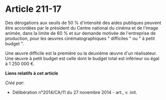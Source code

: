 # Article 211-17

Des dérogations aux seuils de 50 % d'intensité des aides publiques peuvent être accordées par le président du Centre national
du cinéma et de l'image animée, dans la limite de 60 % et sur demande motivée de l'entreprise de production, pour les œuvres
cinématographiques " difficiles " ou " à petit budget ". 

Une œuvre difficile est la première ou la deuxième œuvre d'un réalisateur. Une œuvre à petit budget est celle dont le budget
total est inférieur ou égal à 1 250 000 €.

**Liens relatifs à cet article**

_Créé par_:

  - Délibération n°2014/CA/11 du 27 novembre 2014 - art., v. init.
